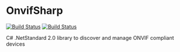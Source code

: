 # OnvifSharp

[![Build Status](https://dev.azure.com/vmaeg/OnvifSharp/_apis/build/status/vmartos.OnvifSharp?branchName=master&label=master)](https://dev.azure.com/vmaeg/OnvifSharp/_build/latest?definitionId=1&branchName=master)
[![Build Status](https://dev.azure.com/vmaeg/OnvifSharp/_apis/build/status/vmartos.OnvifSharp?label=latest)](https://dev.azure.com/vmaeg/OnvifSharp/_build/latest?definitionId=1)

C# .NetStandard 2.0 library to discover and manage ONVIF compliant devices


